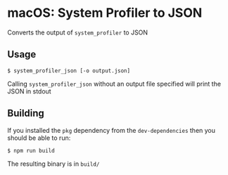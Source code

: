 # macOS: System Profiler to JSON
Converts the output of `system_profiler` to JSON

## Usage

```shell script
$ system_profiler_json [-o output.json]
```

Calling `system_profiler_json` without an output file specified will print the JSON in stdout

## Building

If you installed the `pkg` dependency from the `dev-dependencies` then you should be able to run:
```shell script
$ npm run build
```

The resulting binary is in `build/`
